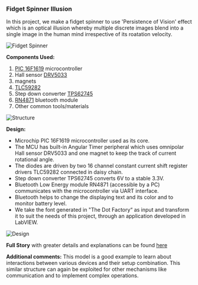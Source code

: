 ### Fidget Spinner Illusion
In this project, we make a fidget spinner to use 'Persistence of Vision' effect which is an optical illusion whereby multiple discrete images blend into a single image in the human mind irrespective of its roatation velocity.

![Fidget Spinner](https://content.instructables.com/F00/IIHU/K8CD99PX/F00IIHUK8CD99PX.LARGE.jpg?auto=webp&fit=bounds)

**Components Used:**
1. [PIC 16F1619](https://www.alldatasheet.com/view.jsp?Searchword=Pic16f1619%20datasheet&gclid=EAIaIQobChMI_6y37ZKu6QIVFh4rCh2bjw8vEAAYASAAEgKiKvD_BwE) microcontroller
2. Hall sensor [DRV5033](https://www.alldatasheet.com/view.jsp?Searchword=Drv5033&gclid=EAIaIQobChMIi4HFgJOu6QIVhzUrCh1s-gstEAAYAiAAEgINevD_BwE)
3. magnets
4. [TLC59282](https://www.alldatasheet.com/view.jsp?Searchword=Tlc59282&gclid=EAIaIQobChMIg7-ykZOu6QIVmgsrCh2ieAROEAAYASAAEgIJbPD_BwE)
5. Step down converter [TPS62745](https://www.alldatasheet.com/view.jsp?Searchword=Tps62120&gclid=EAIaIQobChMI2_7CrJOu6QIVAn8rCh3G3A16EAAYASAAEgLDdvD_BwE)
6. [RN4871](https://www.alldatasheet.com/view.jsp?Searchword=Rn4871%20datasheet&gclid=EAIaIQobChMIzMqCvZOu6QIVVyUrCh0r0QYtEAAYASAAEgJjK_D_BwE) bluetooth module
7. Other common tools/materials

![Structure](https://content.instructables.com/FNG/HIRQ/K8CD99MM/FNGHIRQK8CD99MM.LARGE.jpg?auto=webp&frame=1&fit=bounds)

**Design:**
* Microchip PIC 16F1619 microcontroller used as its core.
* The MCU has built-in Angular Timer peripheral which uses omnipolar Hall sensor DRV5033 and one magnet to keep the track of current rotational angle.
* The diodes are driven by two 16 channel constant current shift register drivers TLC59282 connected in daisy chain.
* Step down converter TPS62745 converts 6V to a stable 3.3V.
* Bluetooth Low Energy module RN4871 (accessible by a PC) communicates with the microcontroller via UART interface.
* Bluetooth helps to change the displaying text and its color and to monitor battery level.
* We take the font generated in "The Dot Factory“ as input and transform it to suit the needs of this project, through an application developed in LabVIEW.

![Design](https://content.instructables.com/FWV/YT9V/K8CD99MY/FWVYT9VK8CD99MY.LARGE.jpg?auto=webp&fit=bounds)

**Full Story** with greater details and explanations can be found [here](https://www.instructables.com/id/Persistence-of-Vision-Fidget-Spinner/)

**Additional comments:** This model is a good example to learn about interactions between various devices and their setup combination. This similar structure can again be exploited for other mechanisms like communication and to implement complex operations.
